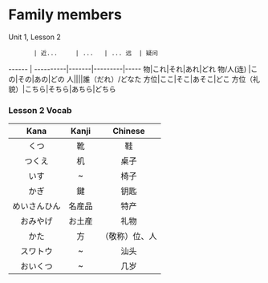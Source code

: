 Family members
==============
Unit 1, Lesson 2

           | 近...     | ...   | ... 远  | 疑问 
------     | ----------|-------|---------|-----
物|これ|それ|あれ|どれ
物/人(连) |この|その|あの|どの
人||||誰（だれ）/どなた
方位|ここ|そこ|あそこ|どこ
方位（礼貌）|こちら|そちら|あちら|どちら


### Lesson 2 Vocab

Kana |Kanji  |Chinese
:------------:|:------------:|:------------:
くつ|靴|鞋
つくえ|机|桌子
いす|~|椅子
かぎ|鍵|钥匙
めいさんひん|名産品|特产
おみやげ|お土産|礼物
かた|方|（敬称）位、人
スワトウ|~|汕头
おいくつ|~|几岁
